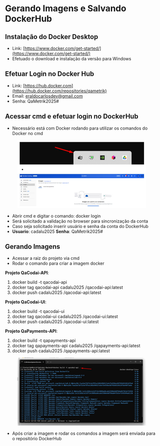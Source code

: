 # Gerando Imagens e Salvando DockerHub

## Instalação do Docker Desktop

* Link: [https://www.docker.com/get-started/](https://www.docker.com/get-started/)
* Efetuado o download e instalação da versão para Windows

## Efetuar Login no Docker Hub

* Link: [https://hub.docker.com](https://hub.docker.com/repositories/qametrik)
* Email: eraldocarlosdev@gmail.com&#x20;
* Senha: QaMetrik2025#

## Acessar cmd e efetuar login no DockerHub

* Necessário está com Docker rodando para utilizar os comandos do Docker no cmd

<figure><img src="../.gitbook/assets/008.jpg" alt=""><figcaption></figcaption></figure>

* Abrir cmd e digitar o comando: docker login
* Será solicitado a validação no browser para sincronização da conta
* Caso seja solicitado inserir usuário e senha da conta do DockerHub
* **Usuario**: cadalu2025 **Senha**: QaMetrik2025#

## Gerando Imagens

* Acessar a raiz do projeto via cmd
* Rodar o comando para criar a imagem docker

**Projeto QaCodai-API**:

1. docker build -t qacodai-api
2. docker tag qacodai-api cadalu2025 /qacodai-api:latest
3. docker push cadalu2025 /qacodai-api:latest

**Projeto QaCodai-UI**:

1. docker build -t qacodai-ui
2. docker tag qacodai-ui cadalu2025 /qacodai-ui:latest
3. docker push cadalu2025 /qacodai-ui:latest

**Projeto QaPayments-API**:

1. docker build -t qapayments-api
2. docker tag qapayments-api cadalu2025 /qapayments-api:latest
3. docker push cadalu2025 /qapayments-api:latest

<figure><img src="../.gitbook/assets/010.jpg" alt=""><figcaption></figcaption></figure>

* Após criar a imagem e rodar os comandos a imagem será enviada para o repositório DockerHub
